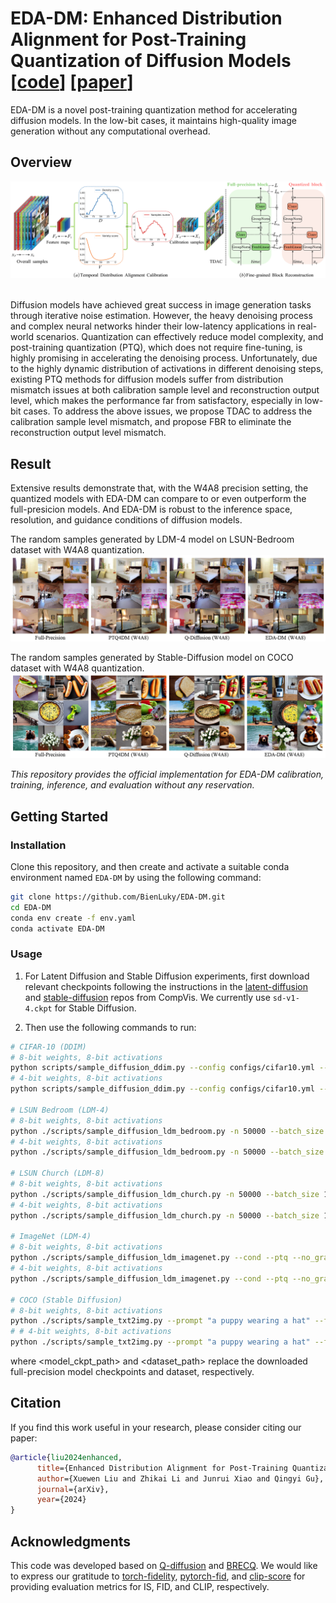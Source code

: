 
# EDA-DM: Enhanced Distribution Alignment for Post-Training Quantization of Diffusion Models [[code](https://github.com/BienLuky/EDA-DM)] [[paper](https://arxiv.org/abs/2401.04585)]
EDA-DM is a novel post-training quantization method for accelerating diffusion models. In the low-bit cases, it maintains high-quality image generation without any computational overhead. 

## Overview

![teaser](assets/struction.png)  

Diffusion models have achieved great success in image generation tasks through iterative noise estimation. However, the heavy denoising process and complex neural networks hinder their low-latency applications in real-world scenarios. Quantization can effectively reduce model complexity, and post-training quantization (PTQ), which does not require fine-tuning, is highly promising in accelerating the denoising process. Unfortunately, due to the highly dynamic distribution of activations in different denoising steps, existing PTQ methods for diffusion models suffer from distribution mismatch issues at both calibration sample level and reconstruction output level, which makes the performance far from satisfactory, especially in low-bit cases. To address the above issues, we propose TDAC to address the calibration sample level mismatch, and propose FBR to eliminate the reconstruction output level mismatch.

## Result

Extensive results demonstrate that, with the W4A8 precision setting, the quantized models with EDA-DM can compare to or even outperform the full-presicion models. And EDA-DM is robust to the inference space, resolution, and guidance conditions of diffusion models.

The random samples generated by LDM-4 model on LSUN-Bedroom dataset with W4A8 quantization.
![example_bedroom](assets/sample_bedroom.png)

The random samples generated by Stable-Diffusion model on COCO dataset with W4A8 quantization.
![example_sd](assets/sample_stable.png)

*This repository provides the official implementation for EDA-DM calibration, training, inference, and evaluation without any reservation.*

## Getting Started

### Installation

Clone this repository, and then create and activate a suitable conda environment named `EDA-DM` by using the following command:

```bash
git clone https://github.com/BienLuky/EDA-DM.git
cd EDA-DM
conda env create -f env.yaml
conda activate EDA-DM
```

### Usage

1. For Latent Diffusion and Stable Diffusion experiments, first download relevant checkpoints following the instructions in the [latent-diffusion](https://github.com/CompVis/latent-diffusion#model-zoo) and [stable-diffusion](https://github.com/CompVis/stable-diffusion#weights) repos from CompVis. We currently use `sd-v1-4.ckpt` for Stable Diffusion. 

2. Then use the following commands to run:

```bash
# CIFAR-10 (DDIM)
# 8-bit weights, 8-bit activations
python scripts/sample_diffusion_ddim.py --config configs/cifar10.yml --use_pretrained --timesteps 100 --eta 0 --skip_type quad --ptq --weight_bit 8 --quant_mode qdiff --split --logdir result/cifar --device cuda:0 --quant_act --act_bit 8 --a_sym --calib_t_mode normal --calib_num_samples 1024 --batch_samples 1024 --max_images 50000 --calib_im_mode greedy --lamda 1.3 --recon --block_recon --lr_w 5e-2 --lr_a 1e-3 --add_loss 3.0
# 4-bit weights, 8-bit activations
python scripts/sample_diffusion_ddim.py --config configs/cifar10.yml --use_pretrained --timesteps 100 --eta 0 --skip_type quad --ptq --weight_bit 4 --quant_mode qdiff --split --logdir result/cifar --device cuda:0 --quant_act --act_bit 8 --a_sym --calib_t_mode normal --calib_num_samples 1024 --batch_samples 1024 --max_images 50000 --calib_im_mode greedy --lamda 1.2 --recon --block_recon --lr_w 5e-1 --lr_a 5e-4 --add_loss 0.8

# LSUN Bedroom (LDM-4)
# 8-bit weights, 8-bit activations
python ./scripts/sample_diffusion_ldm_bedroom.py -n 50000 --batch_size 50 -r <model_ckpt_path> -c 200 -e 1.0 --ptq --split --logdir result/bedroom --dataset <dataset_path> --device cuda:0 --weight_bit 8 --quant_act --act_bit 8 --a_sym --calib_t_mode normal --calib_num_samples 1024 --batch_samples 64 --calib_im_mode greedy --lamda 100.0 --recon --lr_w 5e-4 --lr_a 1e-4 --add_loss 0.1
# 4-bit weights, 8-bit activations
python ./scripts/sample_diffusion_ldm_bedroom.py -n 50000 --batch_size 50 -r /home/liuxuewen/Dome/q-diffusion/models/ldm/lsun_beds256/model.ckpt -c 200 -e 1.0 --ptq --split --logdir result/bedroom --dataset <dataset_path> --device cuda:0 --weight_bit 4 --quant_act --act_bit 8 --a_sym --calib_t_mode normal --calib_num_samples 1024 --batch_samples 64 --calib_im_mode greedy --lamda 100.0 --recon --lr_w 1e-2 --lr_a 5e-3 --add_loss 0.001

# LSUN Church (LDM-8)
# 8-bit weights, 8-bit activations
python ./scripts/sample_diffusion_ldm_church.py -n 50000 --batch_size 100 -r <model_ckpt_path> -c 500 -e 0.0 --ptq --split --logdir result/church --dataset <dataset_path> --device cuda:0 --weight_bit 8 --quant_act --act_bit 8 --a_sym --calib_t_mode normal --calib_num_samples 1024 --batch_samples 64 --calib_im_mode greedy --lamda 1.0 --recon --lr_w 5e-2 --lr_a 1e-4 --add_loss 1.0
# 4-bit weights, 8-bit activations
python ./scripts/sample_diffusion_ldm_church.py -n 50000 --batch_size 100 -r <model_ckpt_path> -c 500 -e 0.0 --ptq --split --logdir result/church --dataset <dataset_path> --device cuda:0 --weight_bit 4 --quant_act --act_bit 8 --a_sym --calib_t_mode normal --calib_num_samples 1024 --batch_samples 64 --calib_im_mode greedy --lamda 1.0 --recon --lr_w 5e-2 --lr_a 1e-4 --add_loss 1.0

# ImageNet (LDM-4)
# 8-bit weights, 8-bit activations
python ./scripts/sample_diffusion_ldm_imagenet.py --cond --ptq --no_grad_ckpt --split --ddim_steps 20 --ddim_eta 0.0 --ckpt <model_ckpt_path> --config configs/latent-diffusion/cin256-v2.yaml --logdir result/imagenet --dataset <dataset_path> --device cuda:0 --skip_grid --n_samples 50000 --n_batch 50 --weight_bit 8 --quant_act --act_bit 8 --sm_abit 8 --calib_t_mode normal --calib_num_samples 1024 --batch_samples 64 --calib_im_mode greedy --lamda 0.5 --recon --lr_w 1e-4 --lr_a 1e-3 --add_loss 1.3
# 4-bit weights, 8-bit activations
python ./scripts/sample_diffusion_ldm_imagenet.py --cond --ptq --no_grad_ckpt --split --ddim_steps 20 --ddim_eta 0.0 --ckpt <model_ckpt_path> --config configs/latent-diffusion/cin256-v2.yaml --logdir result/imagenet --dataset <dataset_path> --device cuda:0 --skip_grid --n_samples 50000 --n_batch 50 --weight_bit 4 --quant_act --act_bit 8 --sm_abit 8 --calib_t_mode normal --calib_num_samples 1024 --batch_samples 64 --calib_im_mode greedy --lamda 0.5 --recon --lr_w 5e-1 --lr_a 1e-4 --add_loss 1.3

# COCO (Stable Diffusion)
# 8-bit weights, 8-bit activations
python ./scripts/sample_txt2img.py --prompt "a puppy wearing a hat" --from-file /dataset/coco2014/annotations/captions_val2014.json --plms --cond --no_grad_ckpt --split --ckpt <model_ckpt_path> --logdir result/coco --dataset <dataset_path> --device cuda:0 --skip_grid --weight_bit 8 --quant_act --act_bit 8 --sm_abit 8 --calib_t_mode normal --ptq --n_samples 10000 --n_batch 4 --calib_num_samples 256 --batch_samples 8 --calib_im_mode greedy --lamda 50.0 --recon --lr_w 5e-4 --lr_a 1e-4 --add_loss 0.5
# # 4-bit weights, 8-bit activations
python ./scripts/sample_txt2img.py --prompt "a puppy wearing a hat" --from-file <prompt_path> --plms --cond --no_grad_ckpt --split --ckpt <model_ckpt_path> --logdir result/coco --dataset <dataset_path> --device cuda:0 --skip_grid --weight_bit 4 --quant_act --act_bit 8 --sm_abit 8 --calib_t_mode normal --ptq --n_samples 10000 --n_batch 4 --calib_num_samples 256 --batch_samples 8 --calib_im_mode greedy --lamda 50.0 --recon --lr_w 3e-2 --lr_a 1e-4 --add_loss 0.5
```
where <model_ckpt_path> and <dataset_path> replace the downloaded full-precision model checkpoints and dataset, respectively.

## Citation

If you find this work useful in your research, please consider citing our paper:

```bibtex
@article{liu2024enhanced,
      title={Enhanced Distribution Alignment for Post-Training Quantization of Diffusion Models}, 
      author={Xuewen Liu and Zhikai Li and Junrui Xiao and Qingyi Gu},
      journal={arXiv},
      year={2024}
}
```
## Acknowledgments

This code was developed based on [Q-diffusion](https://github.com/Xiuyu-Li/q-diffusion) and [BRECQ](https://github.com/yhhhli/BRECQ). 
We would like to express our gratitude to [torch-fidelity](https://github.com/toshas/torch-fidelity), [pytorch-fid](https://github.com/mseitzer/pytorch-fid), and [clip-score](https://github.com/Taited/clip-score) for providing evaluation metrics for IS, FID, and CLIP, respectively.

